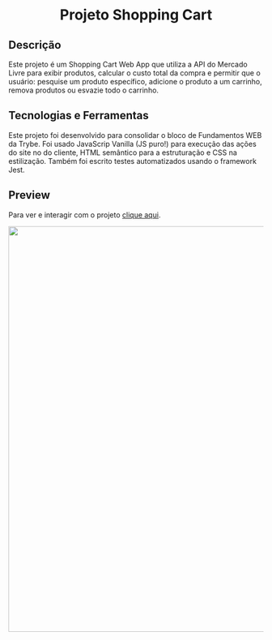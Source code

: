 <h1 align="center">Projeto Shopping Cart</h1>

## Descrição

Este projeto é um Shopping Cart Web App que utiliza a API do Mercado Livre para exibir produtos, calcular o custo total da compra e permitir que o usuário:
pesquise um produto específico, adicione o produto a um carrinho, remova produtos ou esvazie todo o carrinho. 

## Tecnologias e Ferramentas

Este projeto foi desenvolvido para consolidar o bloco de Fundamentos WEB da Trybe. Foi usado JavaScrip Vanilla (JS puro!) para execução das ações do site no do cliente, HTML semântico para a estruturação e CSS na estilização. Também foi escrito testes automatizados usando o framework Jest.

## Preview 

Para ver e interagir com o projeto [clique aqui](https://alissonrh.github.io/shopping-cart/).

<center><img src="./image/mobile.gif" width="800" >
<!-- Olá, Tryber!

Esse é apenas um arquivo inicial para o README do seu projeto.

É essencial que você preencha esse documento por conta própria, ok?

Não deixe de usar nossas dicas de escrita de README de projetos, e deixe sua criatividade brilhar!

⚠️ IMPORTANTE: você precisa deixar nítido:
- quais arquivos/pastas foram desenvolvidos por você; 
- quais arquivos/pastas foram desenvolvidos por outra pessoa estudante;
- quais arquivos/pastas foram desenvolvidos pela Trybe.

-->
